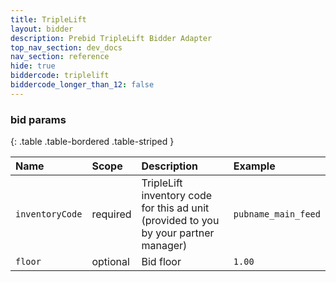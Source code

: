 ```yaml
---
title: TripleLift
layout: bidder
description: Prebid TripleLift Bidder Adapter
top_nav_section: dev_docs
nav_section: reference
hide: true
biddercode: triplelift
biddercode_longer_than_12: false
---
```


### bid params

{: .table .table-bordered .table-striped } 

| Name | Scope | Description | Example |
| :--- | :---- | :---------- | :------ |
| `inventoryCode` | required | TripleLift inventory code for this ad unit (provided to you by your partner manager) | `pubname_main_feed` |
| `floor` | optional | Bid floor | `1.00` |
